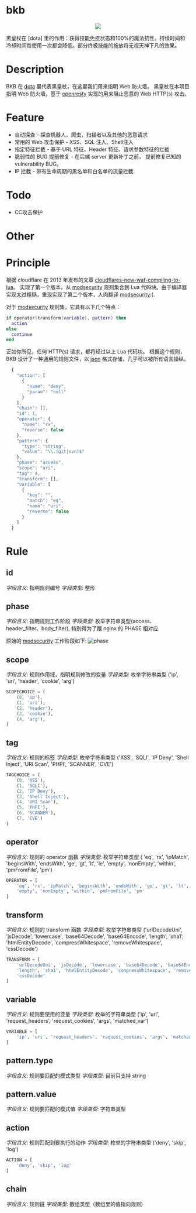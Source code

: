 [modsecurity]: https://www.modsecurity.org
[openresty]: https://github.com/openresty
[json]: http://www.json.org
[dota]: http://blog.dota2.com/
[BKB-API]: https://github.com/x-v8/bkb/blob/master/docs/API-CN.md
[BKB-TSAR]: https://github.com/detailyang/tsar-bkb.git

# bkb

<p align="center">
<img src="https://github.com/x-v8/bkb/blob/master/docs/Black_King_Bar_icon.png" />
</p>
黑皇杖在 [dota] 里的作用：获得技能免疫状态和100%的魔法抗性。持续时间和冷却时间每使用一次都会降低。部分终极技能的施放将无视天神下凡的效果。


# Description

BKB 在 [dota] 里代表黑皇杖，在这里我们用来指明 Web 防火墙。
黑皇杖在本项目指明 Web 防火墙，基于 [openresty] 实现的用来阻止恶意的 Web HTTP(s) 攻击。


# Feature

* 自动探查 - 探查机器人，爬虫，扫描者以及其他的恶意请求
* 常用的 Web 攻击保护 - XSS、SQL 注入、Shell注入
* 指定特征拦截 - 基于 URL 特征、Header 特征、请求参数特征的拦截
* 脆弱性的 BUG 提前修复 - 在后端 server 更新补丁之前， 提前修复已知的 vulnerability BUG。
* IP 拦截 - 带有生命周期的黑名单和白名单的流量拦截

# Todo

* CC攻击保护

# Other

[BKB-API]:
[BKB-TSAR]:


# Principle

根据 cloudflare 在 2013 年发布的文章 [cloudflares-new-waf-compiling-to-lua](https://blog.cloudflare.com/cloudflares-new-waf-compiling-to-lua/)。 实现了第一个版本，从 [modsecurity] 规则集合到 Lua 代码块。由于编译器实现太过粗糙，重现实现了第二个版本，人肉翻译 [modsecurity]:(.

对于 [modsecurity] 规则集，它具有以下几个特点：

```lua
if operator(transform(variable), pattern) then
  action
else
  continue
end
```

正如你所见，任何 HTTP(s) 请求，都将经过以上 Lua 代码块。
根据这个规则，BKB 设计了一种通用的规则文件，以 [json] 格式存储，几乎可以被所有语言操纵。

```javascript
  {
    "action": [
      {
        "name": "deny",
        "param": "null"
      }
    ],
    "chain": [],
    "id": 1,
    "operator": {
      "name": "rx",
      "reverse": false
    },
    "pattern": {
      "type": "string",
      "value": "\\.(git|svn)$"
    },
    "phase": "access",
    "scope": "uri",
    "tag": 4,
    "transform": [],
    "variable": [
      {
        "key": "",
        "match": "eq",
        "name": "uri",
        "reverse": false
      }
    ]
  }
```

# Rule

## id

*字段含义*: 指明规则编号
*字段类型*: 整形


## phase

*字段含义*: 指明规则工作阶段
*字段类型*: 枚举字符串类型(access、header_filter、body_filter), 特别得为了跟 nginx 的 PHASE 相对应

原始的 [modsecurity] 工作阶段如下:
![phase](https://github.com/x-v8/bkb/blob/master/docs/modsecurity.jpeg)


## scope

*字段含义*: 规则作用域，指明规则修改的变量
*字段类型*: 枚举字符串类型 ('ip', 'uri', 'header', 'cookie', 'arg')

```python
SCOPECHOICE = (
    (0, 'ip'),
    (1, 'uri'),
    (2, 'header'),
    (3, 'cookie'),
    (4, 'arg'),
)
```

## tag

*字段含义*: 规则的标签
*字段类型*: 枚举字符串类型 ('XSS', 'SQLI', 'IP Deny', 'Shell Inject', 'URI Scan', 'PHPI', 'SCANNER', 'CVE')


```python
TAGCHOICE = (
    (0, 'XSS'),
    (1, 'SQLI'),
    (2, 'IP Deny'),
    (3, 'Shell Inject'),
    (4, 'URI Scan'),
    (5, 'PHPI'),
    (6, 'SCANNER'),
    (7, 'CVE')
)
```

## operator

*字段含义*: 规则的 operator 函数
*字段类型*: 枚举字符串类型 ( 'eq', 'rx', 'ipMatch', 'beginsWith', 'endsWith', 'ge', 'gt', 'lt', 'le', 'empty', 'nonEmpty', 'within', 'pmFromFile', 'pm')

```python
OPERATOR = [
    'eq', 'rx', 'ipMatch', 'beginsWith', 'endsWith', 'ge', 'gt', 'lt', 'le',
    'empty', 'nonEmpty', 'within', 'pmFromFile', 'pm'
]
```

## transform

*字段含义*: 规则的 transform 函数
*字段类型*: 枚举字符串类型 ('urlDecodeUni', 'jsDecode', 'lowercase', 'base64Decode', 'base64Encode', 'length', 'sha1', 'htmlEntityDecode', 'compressWhitespace', 'removeWhitespace', 'cssDecode')

```python
TRANSFORM = [
    'urlDecodeUni', 'jsDecode', 'lowercase', 'base64Decode', 'base64Encode',
    'length', 'sha1', 'htmlEntityDecode', 'compressWhitespace', 'removeWhitespace',
    'cssDecode'
]
```

## variable

*字段含义*: 规则要使用的变量
*字段类型*: 枚举的字符串类型 ('ip', 'uri', 'request_headers', 'request_cookies', 'args', 'matched_var')

```python
VARIABLE = [
    'ip', 'uri', 'request_headers', 'request_cookies', 'args', 'matched_var'
]
```

## pattern.type

*字段含义*: 规则要匹配的模式类型
*字段类型*: 目前只支持 string

## pattern.value

*字段含义*: 规则要匹配的模式值
*字段类型*: 字符串类型


## action

*字段含义*: 规则匹配到要执行的动作
*字段类型*: 枚举的字符串类型 ('deny', 'skip', 'log')

```python
ACTION = [
    'deny', 'skip', 'log'
]
```

## chain

*字段含义*: 规则链
*字段类型*: 数组类型（数组里的值指向规则)
